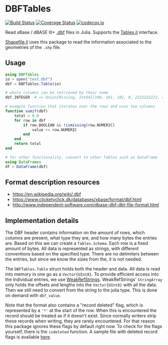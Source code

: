 # DBFTables

[![Build Status](https://travis-ci.org/JuliaData/DBFTables.jl.svg?branch=master)](https://travis-ci.org/JuliaData/DBFTables.jl)
[![Coverage Status](https://coveralls.io/repos/JuliaData/DBFTables.jl/badge.svg?branch=master&service=github)](https://coveralls.io/github/JuliaData/DBFTables.jl?branch=master)
[![codecov.io](http://codecov.io/github/JuliaData/DBFTables.jl/coverage.svg?branch=master)](http://codecov.io/github/JuliaData/DBFTables.jl?branch=master)

Read xBase / dBASE III+ [.dbf](https://en.wikipedia.org/wiki/.dbf) files in Julia. Supports the [Tables.jl](https://github.com/JuliaData/Tables.jl) interface.

[Shapefile.jl](https://github.com/JuliaGeo/Shapefile.jl) uses this package to read the information associated to the geometries of the `.shp` file.

## Usage

```julia
using DBFTables
io = open("test.dbf")
dbf = DBFTables.Table(io)

# whole columns can be retrieved by their name
dbf.INTEGER  # => Union{Missing, Int64}[100, 101, 102, 0, 2222222222, 4444444444, missing]

# example function that iterates over the rows and uses two columns
function sumif(dbf)
    total = 0.0
    for row in dbf
        if row.BOOLEAN && !ismissing(row.NUMERIC)
            value += row.NUMERIC
        end
    end
    return total
end

# for other functionality, convert to other Tables such as DataFrame
using DataFrames
df = DataFrame(dbf)
```

## Format description resources
- https://en.wikipedia.org/wiki/.dbf
- https://www.clicketyclick.dk/databases/xbase/format/dbf.html
- http://www.independent-software.com/dbase-dbf-dbt-file-format.html

## Implementation details

The DBF header contains information on the amount of rows, which columns are present, what type they are, and how many bytes the entries are. Based on this we can create a `Tables.Schema`. Each row is a fixed amount of bytes. All data is represented as strings, with different conventions based on the specified type. There are no delimiters between the entries, but since we know the sizes from the, it is not needed.

The `DBFTables.Table` struct holds both the header and data. All data is read into memory in one go as a `Vector{UInt8}`. To provide efficient access into the individual entries, we use [WeakRefStrings](https://github.com/JuliaData/WeakRefStrings.jl/). WeakRefStrings' `StringArray` only holds the offsets and lengths into the `Vector{UInt8}` with all the data. Then we still need to convert from the string to the julia type. This is done on demand with `dbf_value`.

Note that the format also contains a "record deleted" flag, which is represented by a `'*'` at the start of the row. When this is encountered the record should be treated as if it doesn't exist. Since normally writers strip these records when writing, they are rarely encountered. For that reason this package ignores these flags by default right now. To check for the flags yourself, there is the `isdeleted` function. A sample file with deleted record flags is available [here](https://issues.qgis.org/issues/11007#note-30).
